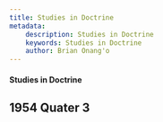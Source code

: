 ```yaml
---
title: Studies in Doctrine
metadata:
    description: Studies in Doctrine
    keywords: Studies in Doctrine
    author: Brian Onang'o
---
```


#### Studies in Doctrine

## 1954 Quater 3
